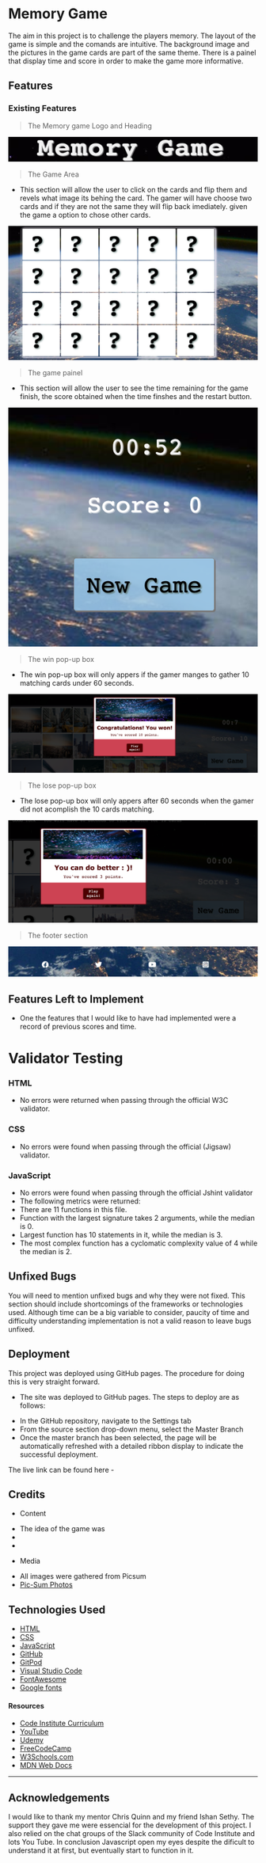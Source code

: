 # Memory Game 
 


<p> The aim in this project is to challenge the players memory. The layout of the game is simple and the comands are intuitive. The background image and the pictures in the game cards are part of the same theme. There is a painel that display time and score in order to make the game more informative.


## Features 

### Existing Features

 > The Memory game Logo and Heading

 ![screenshot](./assets/readme-img/logo.png)

 > The Game Area
  - This section will allow the user to click on the cards and flip them and revels what image its behing the card. The gamer will have choose two cards and if they are not the same they will flip back imediately. given the game a option to chose other cards.

 ![screenshot](./assets/readme-img/game-area.png)

 >  The game painel
 - This section will allow the user to see the time remaining for the game finish, the score obtained when the time finshes and the restart button. 

 ![screenshot](./assets/readme-img/game-painel.png)

 > The win pop-up box
 - The win pop-up box will only appers if the gamer manges to gather 10 matching cards under 60 seconds. 

 ![screenshot](./assets/readme-img/pop-win.png)

  > The lose pop-up box
   - The lose pop-up box will only appers after 60 seconds when the gamer did not acomplish the 10 cards matching.

  ![screenshot](./assets/readme-img/pop-lose.png)

   > The footer section

![screenshot](./assets/readme-img/social-media.png)



## Features Left to Implement
 - One the features that I would like to have had implemented were a record of previous scores and time. 

# Validator Testing

### HTML
 - No errors were returned when passing through the official W3C validator.
### CSS
 - No errors were found when passing through the official (Jigsaw) validator.
### JavaScript
 - No errors were found when passing through the official Jshint validator
 - The following metrics were returned:
 - There are 11 functions in this file.
 - Function with the largest signature takes 2 arguments, while the median is 0.
 - Largest function has 10 statements in it, while the median is 3.
 - The most complex function has a cyclomatic complexity value of 4 while the median is 2.

## Unfixed Bugs
  <p>You will need to mention unfixed bugs and why they were not fixed. This section should include shortcomings of the frameworks or technologies used. Although time can be a big variable to consider, paucity of time and difficulty understanding implementation is not a valid reason to leave bugs unfixed.
</p>

## Deployment
This project was deployed using GitHub pages.
The procedure for doing this is very straight forward.

- The site was deployed to GitHub pages. The steps to deploy are as follows:
 * In the GitHub repository, navigate to the Settings tab
 * From the source section drop-down menu, select the Master Branch
 * Once the master branch has been selected, the page will be automatically refreshed with a detailed ribbon display to indicate the successful deployment.

The live link can be found here - 

## Credits

- Content 
* The idea of the game was 
*
*

- Media

* All images were gathered from Picsum
* [Pic-Sum Photos](https://picsum.photos/)

## Technologies Used 

- [HTML](https://devdocs.io/html/)
- [CSS](https://www.w3.org/Style/CSS/Overview.en.html)
- [JavaScript](https://developer.mozilla.org/en-US/docs/Web/javascript)
- [GitHub](https://github.com/)
- [GitPod](https://www.gitpod.io/docs/)
- [Visual Studio Code](https://code.visualstudio.com/Docs)
- [FontAwesome](https://fontawesome.com/docs)
- [Google fonts](https://fonts.google.com/)

#### Resources

- [Code Institute Curriculum](https://codeinstitute.net/ie/)
- [YouTube](https://www.youtube.com/)
- [Udemy](https://www.udemy.com/)
- [FreeCodeCamp](https://www.freecodecamp.org/)
- [W3Schools.com](https://www.w3schools.com/)
- [MDN Web Docs](https://developer.mozilla.org/en-US/)


---


## Acknowledgements
I would like to thank my mentor Chris Quinn and my friend Ishan Sethy. The support they gave me were essencial for the development of this project. I also relied on the chat groups of the Slack community of Code Institute and lots You Tube. 
In conclusion Javascript open my eyes despite the dificult to understand it at first, but eventually start to function in it. 


